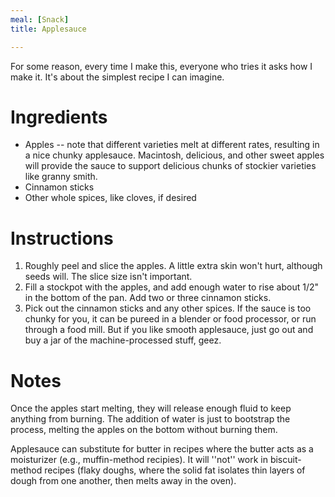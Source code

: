 ```yaml
---
meal: [Snack]
title: Applesauce

---
```

For some reason, every time I make this, everyone who tries it asks how I make it.  It's about the simplest recipe I can imagine.


# Ingredients

 *  Apples -- note that different varieties melt at different rates, resulting in a nice chunky applesauce.  Macintosh, delicious, and other sweet apples will provide the sauce to support delicious chunks of stockier varieties like granny smith.
 *  Cinnamon sticks
 *  Other whole spices, like cloves, if desired


# Instructions

 1.  Roughly peel and slice the apples.  A little extra skin won't hurt, although seeds will.  The slice size isn't important.
 1.  Fill a stockpot with the apples, and add enough water to rise about 1/2" in the bottom of the pan.  Add two or three cinnamon sticks.  
 1.  Pick out the cinnamon sticks and any other spices.  If the sauce is too chunky for you, it can be pureed in a blender or food processor, or run through a food mill.  But if you like smooth applesauce, just go out and buy a jar of the machine-processed stuff, geez.


# Notes


Once the apples start melting, they will release enough fluid to keep anything from burning.  The addition of water is just to bootstrap the process, melting the apples on the bottom without burning them.

Applesauce can substitute for butter in recipes where the butter acts as a moisturizer (e.g., muffin-method recipies).  It will ''not'' work in biscuit-method recipes (flaky doughs, where the solid fat isolates thin layers of dough from one another, then melts away in the oven).
